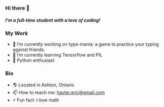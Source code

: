 ### Hi there 👋
##### I'm a full-time student with a love of coding!

### My Work
- 🔭 I’m currently working on type-mania: a game to practice your typing against friends.
- 🌱 I’m currently learning Tensorflow and PIL
- 🐍 Python enthusiast

### Bio
- 🌎 Located in Ashton, Ontario
- 📫 How to reach me: hayter.eric@gmail.com
- ⚡ Fun fact: I love math
